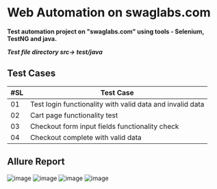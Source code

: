 # Web Automation on swaglabs.com

**Test automation project on "swaglabs.com" using tools - Selenium, TestNG and java.**

**_Test file directory src-> test/java_**

## Test Cases

| #SL | Test Case                                                |
| --- | -------------------------------------------------------- |
| 01  | Test login functionality with valid data and invalid data |
| 02  | Cart page functionality test                     |
| 03  | Checkout  form input fields functionality check           |
| 04  | Checkout complete with valid data           |

## Allure Report
![image](https://github.com/rashedrion/SQA_All_Projects/assets/49567279/fc878912-8e66-4817-9faa-a6f64d1e9753)
![image](https://github.com/rashedrion/SQA_All_Projects/assets/49567279/0f990ba2-9572-4ea8-8e82-fbb80dfa6e93)
![image](https://github.com/rashedrion/SQA_All_Projects/assets/49567279/087953fe-e1f9-43d6-8c4b-cb43b58e533e)
![image](https://github.com/rashedrion/SQA_All_Projects/assets/49567279/c7f24a72-1ede-4b86-9a67-94a144a7bd87)






